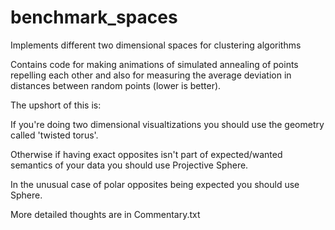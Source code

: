 # benchmark_spaces
Implements different two dimensional spaces for clustering algorithms

Contains code for making animations of simulated annealing of points 
repelling each other and also for measuring the average deviation in 
distances between random points (lower is better).

The upshort of this is:

If you're doing two dimensional visualtizations you should use the 
geometry called 'twisted torus'. 

Otherwise if having exact opposites isn't part of expected/wanted 
semantics of your data you should use Projective Sphere.

In the unusual case of polar opposites being expected you should 
use Sphere.

More detailed thoughts are in Commentary.txt
